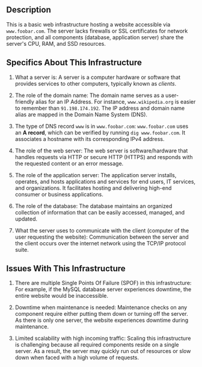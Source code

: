 ## Description

This is a basic web infrastructure hosting a website accessible via `www.foobar.com`. The server lacks firewalls or SSL certificates for network protection, and all components (database, application server) share the server's CPU, RAM, and SSD resources.

## Specifics About This Infrastructure

1. What a server is:
   A server is a computer hardware or software that provides services to other computers, typically known as *clients*.

2. The role of the domain name:
   The domain name serves as a user-friendly alias for an IP Address. For instance, `www.wikipedia.org` is easier to remember than `91.198.174.192`. The IP address and domain name alias are mapped in the Domain Name System (DNS).

3. The type of DNS record `www` is in `www.foobar.com`:
   `www.foobar.com` uses an **A record**, which can be verified by running `dig www.foobar.com`. It associates a hostname with its corresponding IPv4 address. 

4. The role of the web server:
   The web server is software/hardware that handles requests via HTTP or secure HTTP (HTTPS) and responds with the requested content or an error message.

5. The role of the application server:
   The application server installs, operates, and hosts applications and services for end users, IT services, and organizations. It facilitates hosting and delivering high-end consumer or business applications.

6. The role of the database:
   The database maintains an organized collection of information that can be easily accessed, managed, and updated.

7. What the server uses to communicate with the client (computer of the user requesting the website):
   Communication between the server and the client occurs over the internet network using the TCP/IP protocol suite.

## Issues With This Infrastructure

1. There are multiple Single Points Of Failure (SPOF) in this infrastructure:
   For example, if the MySQL database server experiences downtime, the entire website would be inaccessible.

2. Downtime when maintenance is needed:
   Maintenance checks on any component require either putting them down or turning off the server. As there is only one server, the website experiences downtime during maintenance.

3. Limited scalability with high incoming traffic:
   Scaling this infrastructure is challenging because all required components reside on a single server. As a result, the server may quickly run out of resources or slow down when faced with a high volume of requests.
